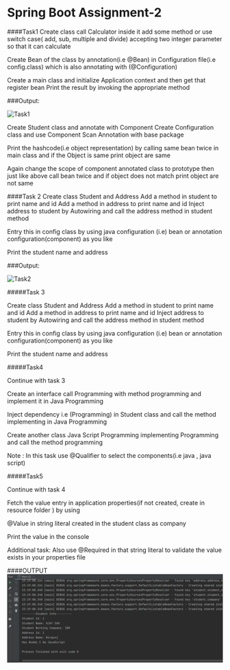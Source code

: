 # Spring Boot Assignment-2


####Task1
Create class call Calculator inside it add some method or use switch case( add, sub, multiple and divide) accepting two integer parameter so that it can calculate

Create Bean of the class by annotation(i.e @Bean) in Configuration file(i.e config.class) which is also annotating with (@Configuration)

Create a main class and initialize Application context and then get that register bean
Print the result by invoking the appropriate method

###Output:

![Task1](output/task1.PNG"output1")



Create Student class and  annotate with Component
Create Configuration class and use Component Scan Annotation with base package

Print the hashcode(i.e object representation) by calling same bean twice in main class and if the
Object is same print object are same

Again change the scope of component annotated class to prototype then just like above call bean twice and if object does not match print object are not same


####Task 2
Create class Student and Address
Add a method in student to print name and id
Add a method in address to print name and id
Inject address to student by Autowiring and call the address method in student method

Entry this in config class by using java configuration (i.e) bean or annotation configuration(component)  as you like


Print the student name and address

###Output:

![Task2](output/task2.PNG"output2")


#####Task 3 

Create class Student and Address
Add a method in student to print name and id
Add a method in address to print name and id
Inject address to student by Autowiring and call the address method in student method

Entry this in config class by using java configuration (i.e) bean or annotation configuration(component)  as you like


Print the student name and address

#####Task4

Continue with task 3

Create an interface call Programming with method programming and implement it in Java Programming

Inject dependency i.e (Programming) in Student class and call the method implementing in Java Programming

Create another class Java Script Programming implementing Programming and call the method programming

Note : In this task use @Qualifier to select the components(i.e java , java script)


#####Task5

Continue with task 4

Fetch the value entry in application properties(if not created, create in resource folder ) by using

@Value in string literal created in the student class as company

Print the value in the console

Additional task: Also use @Required in that string literal to validate the value exists in your properties file


####OUTPUT
![Task3](output/task345.PNG "output3")


